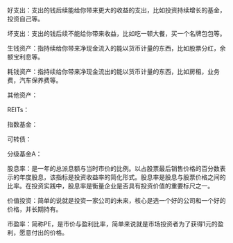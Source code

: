 好支出：支出的钱后续能给你带来更大的收益的支出，比如投资持续增长的基金，投资自己等。

坏支出：支出的钱后续不能给你带来收益，比如吃一顿大餐，买一个名牌包包等。

生钱资产：指持续给你带来净现金流入的能以货币计量的东西，比如股票分红，余额宝利息等。

耗钱资产：指持续给你带来净现金流出的能以货币计量的东西，比如房租，业务费，汽车保养费等。

其他资产：

REITs：

指数基金：

可转债：

分级基金A：

股息率：是一年的总派息额与当时市价的比例。以占股票最后销售价格的百分数表示的年度股息，该指标是投资收益率的简化形式。股息率是股息与股票价格之间的比率。在投资实践中，股息率是衡量企业是否具有投资价值的重要标尺之一。

价值投资：简单的说就是投资一家公司的未来，核心是选一个好的公司和一个好的价格，并长期持有。

 市盈率：简称PE，是市价与盈利比率，简单来说就是市场投资者为了获得1元的盈利，愿意付出的价格。